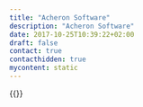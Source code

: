 ```yaml
---
title: "Acheron Software"
description: "Acheron Software"
date: 2017-10-25T10:39:22+02:00
draft: false
contact: true
contacthidden: true
mycontent: static
---
```

{{<partner-single
company="Acheron Software"
type="si"
website="https://www.acheron-tech.com/"
countrycode="IN"
city="Silicon Valley Madhapur Hyderabad"
description="Acheron is a technology and solution innovative company specialized in micro-services, container technologies (Kubernetes), DevOps, cloud-agnostic managed services and hosting, QA Automation, User Experience, process discovery, orchestration and management with Camunda. At Acheron, we aim to provide solutions that are designed to help our Customers, take advantage of the opportunities offered through the digital revolution. We connect information across the enterprise with the people and systems with our Products, services and User experiences. We promote clients by making their business process easier, develop and deploy tailored applications for the client's specific requirements."
siregion="na,latam,emea,emea,africa,apac"
level="basic"
logo="//images.ctfassets.net/vpidbgnakfvf/5Jojt6Z7wL7014F6IHpuAg/284106f71a1bd90e9281861857e04550/acheron_software_logo.png">}}